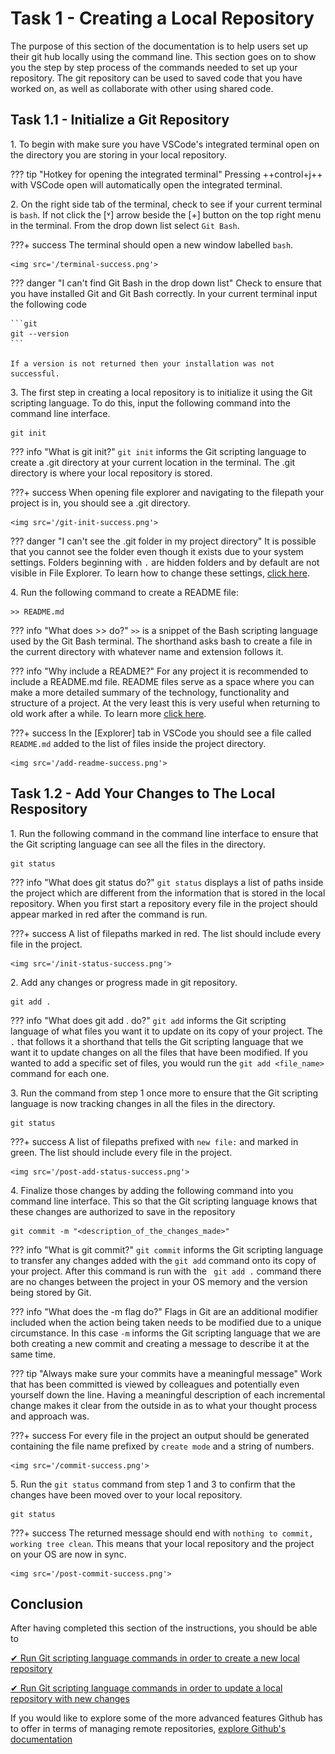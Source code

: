 # Task 1 - Creating a Local Repository

The purpose of this section of the documentation is to help users set up their git hub locally using the command line. This section goes on to show you the step by step process
of the commands needed to set up your repository. The git repository can  be used to saved code that you have worked on, as well as collaborate with other using shared code.

## Task 1.1 - Initialize a Git Repository

1\. To begin with make sure you have VSCode's integrated terminal open on the directory you are storing in your local repository.

??? tip "Hotkey for opening the integrated terminal"
    Pressing ++control+j++ with VSCode open will automatically open the integrated terminal.

2\. On the right side tab of the terminal, check to see if your current terminal is `bash`. If not click the [&#709;] arrow beside the [+] button on the top right menu in the terminal. From the drop down list select `Git Bash`.

???+ success
    The terminal should open a new window labelled `bash`.

    <img src='/terminal-success.png'>

??? danger "I can't find Git Bash in the drop down list"
    Check to ensure that you have installed Git and Git Bash correctly. In your current terminal input the following code <br>

    ```git
    git --version
    ```

    If a version is not returned then your installation was not successful.

3\. The first step in creating a local repository is to initialize it using the Git scripting language. To do this, input the following command into the command line interface.

```git
git init
```

??? info "What is git init?"
    `git init` informs the Git scripting language to create a .git directory at your current location in the terminal. The .git directory is where your local repository is stored.

???+ success
    When opening file explorer and navigating to the filepath your project is in, you should see a .git directory.

    <img src='/git-init-success.png'>

??? danger "I can't see the .git folder in my project directory"
    It is possible that you cannot see the folder even though it exists due to your system settings. Folders beginning with `.` are hidden folders and by default are not visible in File Explorer. To learn how to change these settings, [click here](https://support.microsoft.com/en-us/windows/view-hidden-files-and-folders-in-windows-97fbc472-c603-9d90-91d0-1166d1d9f4b5).

4\. Run the following command to create a README file:

```git
>> README.md
```

??? info "What does >> do?"
    `>>` is a snippet of the Bash scripting language used by the Git Bash terminal. The shorthand asks bash to create a file in the current directory with whatever name and extension follows it.

??? info "Why include a README?"
    For any project it is recommended to include a README.md file. README files serve as a space where you can make a more detailed summary of the technology, functionality and structure of a project. At the very least this is very useful when returning to old work after a while. To learn more [click here](https://www.freecodecamp.org/news/how-to-write-a-good-readme-file/).

???+ success
    In the [Explorer] tab in VSCode you should see a file called `README.md` added to the list of files inside the project directory.

    <img src='/add-readme-success.png'>

## Task 1.2 - Add Your Changes to The Local Respository

1\. Run the following command in the command line interface to ensure that the Git scripting language can see all the files in the directory.

```git
git status
```

??? info "What does git status do?"
    `git status` displays a list of paths inside the project which are different from the information that is stored in the local repository. When you first start a repository every file in the project should appear marked in red after the command is run.

???+ success
    A list of filepaths marked in red. The list should include every file in the project.

    <img src='/init-status-success.png'>

2\. Add any changes or progress made in git repository.

```git
git add .
```

??? info "What does git add . do?"
    `git add` informs the Git scripting language of what files you want it to update on its copy of your project. The `.` that follows it a shorthand that tells the Git scripting language that we want it to update changes on all the files that have been modified. If you wanted to add a specific set of files, you would run the `git add <file_name>` command for each one.

3\. Run the command from step 1 once more to ensure that the Git scripting language is now tracking changes in all the files in the directory.

```git
git status
```

???+ success
    A list of filepaths prefixed with `new file:` and marked in green. The list should include every file in the project.

    <img src='/post-add-status-success.png'>

4\. Finalize those changes by adding the following command into you command line interface. This so that the Git scripting language knows that these changes are authorized to save in the repository

```git
git commit -m "<description_of_the_changes_made>"
```

??? info "What is git commit?"
    `git commit` informs the Git scripting language to transfer any changes added with the `git add` command onto its copy of your project. After this command is run with the ` git add .` command there are no changes between the project in your OS memory and the version being stored by Git.

??? info "What does the -m flag do?"
    Flags in Git are an additional modifier included when the action being taken needs to be modified due to a unique circumstance. In this case `-m` informs the Git scripting language that we are both creating a new commit and creating a message to describe it at the same time.

??? tip "Always make sure your commits have a meaningful message"
    Work that has been committed is viewed by colleagues and potentially even yourself down the line. Having a meaningful description of each incremental change makes it clear from the outside in as to what your thought process and approach was.

???+ success
    For every file in the project an output should be generated containing the file name prefixed by `create mode` and a string of numbers.

    <img src='/commit-success.png'>

5\. Run the `git status` command from step 1 and 3 to confirm that the changes have been moved over to your local repository.

```git
git status
```

???+ success
    The returned message should end with `nothing to commit, working tree clean`. This means that your local repository and the project on your OS are now in sync.

    <img src='/post-commit-success.png'>

## Conclusion

After having completed this section of the instructions, you should be able to

[&#10004; Run Git scripting language commands in order to create a new local repository](/docs/localRepo.md#task-11---initialize-a-git-repository)

[&#10004; Run Git scripting language commands in order to update a local repository with new changes](/docs/localRepo.md#task-12---add-your-changes-to-the-local-respository)

If you would like to explore some of the more advanced features Github has to offer in terms of managing remote repositories, [explore Github's documentation](https://docs.github.com/en/repositories/managing-your-repositorys-settings-and-features)
